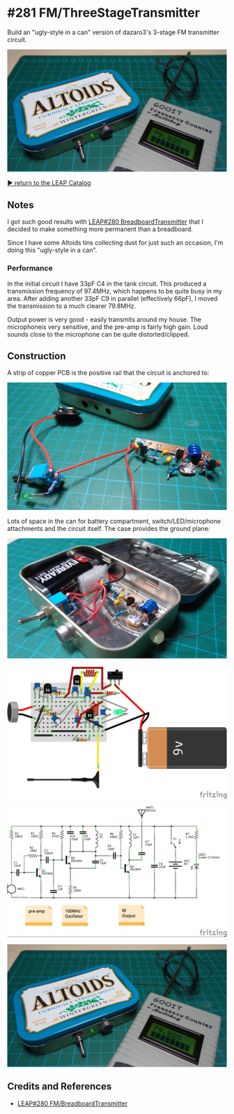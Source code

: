 # #281 FM/ThreeStageTransmitter

Build an "ugly-style in a can" version of dazaro3's 3-stage FM transmitter circuit.

![Build](./assets/ThreeStageTransmitter_build.jpg?raw=true)

[:arrow_forward: return to the LEAP Catalog](http://leap.tardate.com)

## Notes

I got such good results with [LEAP#280 BreadboardTransmitter](../BreadboardTransmitter)
that I decided to make something more permanent than a breadboard.

Since I have some Altoids tins collecting dust for just such an occasion, I'm doing this "ugly-style in a can".


### Performance

In the initial circuit I have 33pF C4 in the tank circuit.
This produced a transmission frequency of 97.4MHz, which happens to be quite busy in my area.
After adding another 33pF C9 in parallel (effectively 66pF), I moved the transmission to a much clearer 79.8MHz.

Output power is very good - easily transmits around my house.
The microphoneis very sensitive, and the pre-amp is fairly high gain. Loud sounds close to the microphone
can be quite distorted/clipped.

## Construction

A strip of copper PCB is the positive rail that the circuit is anchored to:

![build_01](./assets/build_01.jpg?raw=true)

Lots of space in the can for battery compartment, switch/LED/microphone attachments and the circuit itself.
The case provides the ground plane:

![build_02](./assets/build_02.jpg?raw=true)

![Breadboard](./assets/ThreeStageTransmitter_bb.jpg?raw=true)

![Schematic](./assets/ThreeStageTransmitter_schematic.jpg?raw=true)

![Build](./assets/ThreeStageTransmitter_build.jpg?raw=true)

## Credits and References
* [LEAP#280 FM/BreadboardTransmitter](../BreadboardTransmitter)
